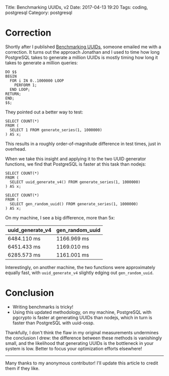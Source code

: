 Title: Benchmarking UUIDs, v2
Date: 2017-04-13 19:20
Tags: coding, postgresql
Category: postgresql

# Correction

Shortly after I published [Benchmarking
UUIDs](<{filename}/2017-04-13 Benchmarking UUIDs.md>), someone emailed me with
a correction. It turns out the approach Jonathan and I used to time how long
PostgreSQL takes to generate a million UUIDs is mostly timing how long it takes
to generate a million queries:

```postgresql
DO $$
BEGIN
  FOR i IN 0..1000000 LOOP
    PERFORM 1;
  END LOOP;
RETURN;
END;
$$;
```

They pointed out a better way to test:

```postgresql
SELECT COUNT(*)
FROM (
  SELECT 1 FROM generate_series(1, 1000000)
) AS x;
```

This results in a roughly order-of-magnitude difference in test times, just in
overhead.

When we take this insight and applying it to the two UUID generator functions,
we find that PostgreSQL is faster at this task than nodejs:

```postgresql
SELECT COUNT(*)
FROM (
  SELECT uuid_generate_v4() FROM generate_series(1, 1000000)
) AS x;
```
```postgresql
SELECT COUNT(*)
FROM (
  SELECT gen_random_uuid() FROM generate_series(1, 1000000)
) AS x;
```

On my machine, I see a big difference, more than 5x:

| uuid_generate_v4 | gen_random_uuid |
| ---------------- | --------------- |
| 6484.110 ms      | 1166.969 ms     |
| 6451.433 ms      | 1169.010 ms     |
| 6285.573 ms      | 1161.001 ms     |

Interestingly, on another machine, the two functions were approximately equally
fast, with `uuid_generate_v4` slightly edging out `gen_random_uuid`.

# Conclusion

- Writing benchmarks is tricky!
- Using this updated methodology, on my machine, PostgreSQL with pgcrypto is
  faster at generating UUIDs than nodejs, which in turn is faster than
  PostgreSQL with uuid-ossp.

Thankfully, I don't think the flaw in my original measurements undermines the
conclusion I drew: the difference between these methods is vanishingly small,
and the likelihood that generating UUIDs is the bottleneck in your system is
low. Better to focus your optimization efforts elsewhere!

---

Many thanks to my anonymous contributor! I'll update this article to credit
them if they like.
